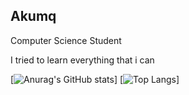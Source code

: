 

<!--
**akumq/akumq** is a ✨ _special_ ✨ repository because its `README.md` (this file) appears on your GitHub profile.

-->
## Akumq

Computer Science Student 

I tried to learn everything that i can

[![Anurag's GitHub stats](https://github-readme-stats.vercel.app/api?username=akumq&show_icons=true&theme=gruvbox)]
[![Top Langs](https://github-readme-stats.vercel.app/api/top-langs/?username=akumq&langs_count=8)]
